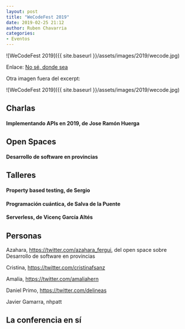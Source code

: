 ```yaml
---
layout: post
title: "WeCodeFest 2019"
date: 2019-02-25 21:12
author: Ruben Chavarria
categories: 
- Eventos
---
```


![WeCodeFest 2019]({{ site.baseurl }}/assets/images/2019/wecode.jpg)

Enlace: [No sé, donde sea](http://google.es)

<!-- more -->

Otra imagen fuera del excerpt:

![WeCodeFest 2019]({{ site.baseurl }}/assets/images/2019/wecode.jpg)

## Charlas

#### Implementando APIs en 2019, de Jose Ramón Huerga

## Open Spaces

#### Desarrollo de software en provincias

## Talleres

#### Property based testing, de Sergio 

#### Programación cuántica, de Salva de la Puente

#### Serverless, de Vicenç García Altés

## Personas

Azahara, https://twitter.com/azahara_fergui, del open space sobre
Desarrollo de software en provincias

Cristina, https://twitter.com/cristinafsanz

Amalia, https://twitter.com/amaliahern

Daniel Primo, https://twitter.com/delineas

Javier Gamarra, nhpatt

## La conferencia en sí
